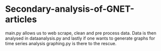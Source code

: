 # Secondary-analysis-of-GNET-articles
main.py allows us to web scrape, clean and pre process data.
Data is then analysed in dataanalysis.py and
lastly if one wants to generate graphs for time series analysis graphing.py is there to the rescue.
